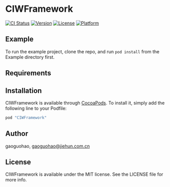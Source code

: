 # CIWFramework

[![CI Status](http://img.shields.io/travis/gaoguohao/CIWFramework.svg?style=flat)](https://travis-ci.org/gaoguohao/CIWFramework)
[![Version](https://img.shields.io/cocoapods/v/CIWFramework.svg?style=flat)](http://cocoapods.org/pods/CIWFramework)
[![License](https://img.shields.io/cocoapods/l/CIWFramework.svg?style=flat)](http://cocoapods.org/pods/CIWFramework)
[![Platform](https://img.shields.io/cocoapods/p/CIWFramework.svg?style=flat)](http://cocoapods.org/pods/CIWFramework)

## Example

To run the example project, clone the repo, and run `pod install` from the Example directory first.

## Requirements

## Installation

CIWFramework is available through [CocoaPods](http://cocoapods.org). To install
it, simply add the following line to your Podfile:

```ruby
pod "CIWFramework"
```

## Author

gaoguohao, gaoguohao@jiehun.com.cn

## License

CIWFramework is available under the MIT license. See the LICENSE file for more info.
